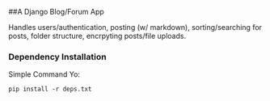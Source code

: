 ##A Django Blog/Forum App

Handles users/authentication, posting (w/ markdown), sorting/searching for posts, folder structure, encrpyting posts/file uploads.


### Dependency Installation

Simple Command Yo:

	pip install -r deps.txt
